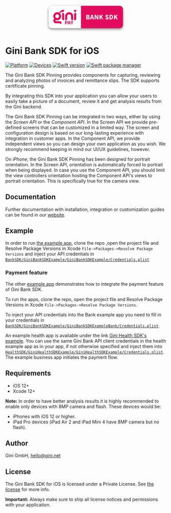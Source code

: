 
<p align="center">
<img src="./GiniPayBank_Logo.png" width="250">
</p>

# Gini Bank SDK for iOS
[![Platform](https://img.shields.io/badge/platform-iOS-lightgrey.svg)]()
[![Devices](https://img.shields.io/badge/devices-iPhone%20%7C%20iPad-blue.svg)]()
[![Swift version](https://img.shields.io/badge/swift-5.0-orange.svg)]()
[![Swift package manager](https://img.shields.io/badge/Swift_Package_Manager-compatible-orange?style=flat-square)]()

The Gini Bank SDK Pinning provides components for capturing, reviewing and analyzing photos of invoices and remittance slips. The SDK supports certificate pinning.

By integrating this SDK into your application you can allow your users to easily take a picture of a document, review it and get analysis results from the Gini backend.

The Gini Bank SDK Pinning can be integrated in two ways, either by using the *Screen API* or the *Component API*. In the Screen API we provide pre-defined screens that can be customized in a limited way. The screen and configuration design is based on our long-lasting experience with integration in customer apps. In the Component API, we provide independent views so you can design your own application as you wish. We strongly recommend keeping in mind our UI/UX guidelines, however.

On *iPhone*, the Gini Bank SDK Pinning has been designed for portrait orientation. In the Screen API, orientation is automatically forced to portrait when being displayed. In case you use the Component API, you should limit the view controllers orientation hosting the Component API's views to portrait orientation. This is specifically true for the camera view.

## Documentation

Further documentation with installation, integration or customization guides can be found in our [website](https://developer.gini.net/gini-mobile-ios/GiniBankSDK/).

## Example

In order to run [the example app](https://github.com/gini/gini-mobile-ios/tree/main/BankSDK/GiniBankSDKExample/GiniBankSDKExample), clone the repo ,open the project file and Resolve Package Versions in Xcode `File->Packages->Resolve Package Versions` and inject your API credentials in 
[`BankSDK/GiniBankSDKExample/GiniBankSDKExample/Credentials.plist`](https://github.com/gini/gini-mobile-ios/blob/main/BankSDK/GiniBankSDKExample/GiniBankSDKExample/Credentials.plist)

### Payment feature

The other [example app](https://github.com/gini/gini-mobile-ios/tree/main/BankSDK/GiniBankSDKExample/GiniBankSDKExampleBank) demonstrates how to integrate the payment feature of Gini Bank SDK.

To run the apps, clone the repo, open the project file and Resolve Package Versions in Xcode `File->Packages->Resolve Package Versions`.

To inject your API credentials into the Bank example app you need to fill in your credentials in
[`BankSDK/GiniBankSDKExample/GiniBankSDKExampleBank/Credentials.plist`](https://github.com/gini/gini-mobile-ios/blob/main/BankSDK/GiniBankSDKExample/GiniBankSDKExampleBank/Credentials.plist/).

An example health app is available under the link [Gini Health SDK's example](https://github.com/gini/gini-mobile-ios/blob/main/HealthSDK/GiniHealthSDKExample/GiniHealthSDKExample).
You can use the same Gini Bank API client credentials in the health example app as in your app, if not otherwise specified and inject them into 
[`HealthSDK/GiniHealthSDKExample/GiniHealthSDKExample/Credentials.plist`](https://github.com/gini/gini-mobile-ios/blob/main/HealthSDK/GiniHealthSDKExample/GiniHealthSDKExample/Credentials.plist).
The example business app initiates the payment flow.

## Requirements

- iOS 12+
- Xcode 12+

**Note:**
In order to have better analysis results it is highly recommended to enable only devices with 8MP camera and flash. These devices would be:

* iPhones with iOS 12 or higher.
* iPad Pro devices (iPad Air 2 and iPad Mini 4 have 8MP camera but no flash).

## Author

Gini GmbH, hello@gini.net

## License

The Gini Bank SDK for iOS is licensed under a Private License. See [the license](http://developer.gini.net/gini-mobile-ios/GiniBankSDK/license.html) for more info.

**Important:** Always make sure to ship all license notices and permissions with your application.
